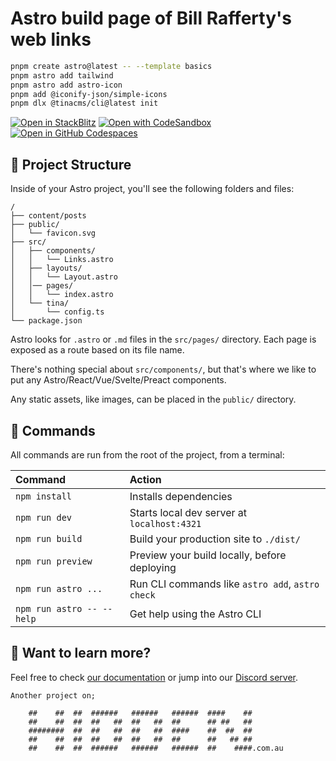 # Astro build page of Bill Rafferty's web links

```sh
pnpm create astro@latest -- --template basics
pnpm astro add tailwind
pnpm astro add astro-icon
pnpm add @iconify-json/simple-icons
pnpm dlx @tinacms/cli@latest init

```

[![Open in StackBlitz](https://developer.stackblitz.com/img/open_in_stackblitz.svg)](https://stackblitz.com/github/withastro/astro/tree/latest/examples/basics)
[![Open with CodeSandbox](https://assets.codesandbox.io/github/button-edit-lime.svg)](https://codesandbox.io/p/sandbox/github/withastro/astro/tree/latest/examples/basics)
[![Open in GitHub Codespaces](https://github.com/codespaces/badge.svg)](https://codespaces.new/withastro/astro?devcontainer_path=.devcontainer/basics/devcontainer.json)


## 🚀 Project Structure

Inside of your Astro project, you'll see the following folders and files:

```text
/
├── content/posts
├── public/
│   └── favicon.svg
├── src/
│   ├── components/
│   │   └── Links.astro
│   ├── layouts/
│   │   └── Layout.astro
│   │── pages/
│   │   └── index.astro
│   └── tina/
│       └── config.ts
└── package.json
```

Astro looks for `.astro` or `.md` files in the `src/pages/` directory. Each page is exposed as a route based on its file name.

There's nothing special about `src/components/`, but that's where we like to put any Astro/React/Vue/Svelte/Preact components.

Any static assets, like images, can be placed in the `public/` directory.

## 🧞 Commands

All commands are run from the root of the project, from a terminal:

| Command                   | Action                                           |
| :------------------------ | :----------------------------------------------- |
| `npm install`             | Installs dependencies                            |
| `npm run dev`             | Starts local dev server at `localhost:4321`      |
| `npm run build`           | Build your production site to `./dist/`          |
| `npm run preview`         | Preview your build locally, before deploying     |
| `npm run astro ...`       | Run CLI commands like `astro add`, `astro check` |
| `npm run astro -- --help` | Get help using the Astro CLI                     |

## 👀 Want to learn more?

Feel free to check [our documentation](https://docs.astro.build) or jump into our [Discord server](https://astro.build/chat).


```text
Another project on;
                                                             
    ##    ##  ##  ######   ######   ######  ####    ##       
    ##    ##  ##  ##   ##  ##   ##  ##      ## ##   ##       
    ########  ##  ##   ##  ##   ##  ####    ##  ##  ##       
    ##    ##  ##  ##   ##  ##   ##  ##      ##   ## ##       
    ##    ##  ##  ######   ######   ######  ##    ####.com.au

```